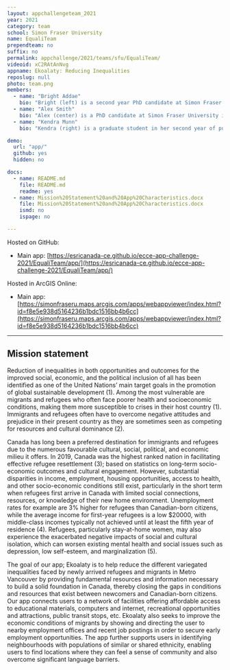 ```yaml
---
layout: appchallengeteam_2021
year: 2021
category: team
school: Simon Fraser University
name: EqualiTeam
prependteam: no
suffix: no
permalink: appchallenge/2021/teams/sfu/EqualiTeam/
videoid: xC2RAtAnNvg
appname: Ekoalaty: Reducing Inequalities
reposlug: null
photo: team.png
members:
  - name: "Bright Addae"
    bio: "Bright (left) is a second year PhD candidate at Simon Fraser University studying Geoinformation science. He received his Bachelors in Geography at the University of Ghana and Master of Science in Environmental management from the University of Kiel (Germany). Bright’s current doctoral research focuses on using new geospatial techniques such as spherical GIS to model urban land-use change. In his spare time, Bright enjoys drawing, cooking, watching sports and photography."
  - name: "Alex Smith"
    bio: "Alex (center) is a PhD candidate at Simon Fraser University in the Department of Geography. He received his Bachelor of Environmental Studies and a Master of Science in Geography from the University of Waterloo in 2015 and 2017, respectively. His research focuses on agent-based modelling of complex geospatial systems and developing map comparison techniques, both in three spatial dimensions (3D) over time. As 3D data becomes more prolific, there will be an increased need for these techniques in order to fully evaluate and compare models and data. During his free time, Alex enjoys hiking, climbing, and playing ultimate frisbee."
  - name: "Kendra Munn"
    bio: "Kendra (right) is a graduate student in her second year of pursuing a master's degree in Geographic Information Systems and Science at Simon Fraser University, where she previously graduated with a bachelor's in Environmental Science, Applied Biology and certificates in Spatial Information Systems and Co-operative Education. Her research interests lie in researching novel approaches to spatial analysis and modeling methods in 3D, particularly in analyzing the urban environment. She hopes to find a career working with geographic information systems to help find solutions to current environmentally focused or urban planning based issues."

demo:
  url: "app/"
  github: yes
  hidden: no

docs:
  - name: README.md
    file: README.md
    readme: yes
  - name: Mission%20Statement%20and%20App%20Characteristics.docx
    file: Mission%20Statement%20and%20App%20Characteristics.docx
    ismd: no
    ispage: no

---
```


Hosted on GitHub:

- Main app: [https://esricanada-ce.github.io/ecce-app-challenge-2021/EqualiTeam/app/](https://esricanada-ce.github.io/ecce-app-challenge-2021/EqualiTeam/app/)

Hosted in ArcGIS Online:

- Main app: [https://simonfraseru.maps.arcgis.com/apps/webappviewer/index.html?id=f8e5e938d5164236b1bdc1516bb4b6cc](https://simonfraseru.maps.arcgis.com/apps/webappviewer/index.html?id=f8e5e938d5164236b1bdc1516bb4b6cc)

---

## Mission statement

Reduction of inequalities in both opportunities and outcomes for the improved social, economic, and the political inclusion of all has been identified as one of the United Nations’ main target goals in the promotion of global sustainable development (1). Among the most vulnerable are migrants and refugees who often face poorer health and socioeconomic conditions, making them more susceptible to crises in their host country (1). Immigrants and refugees often have to overcome negative attitudes and prejudice in their present country as they are sometimes seen as competing for resources and cultural dominance (2).

Canada has long been a preferred destination for immigrants and refugees due to the numerous favourable cultural, social, political, and economic milieu it offers. In 2019, Canada was the highest ranked nation in facilitating effective refugee resettlement (3); based on statistics on long-term socio-economic outcomes and cultural engagement. However, substantial disparities in income, employment, housing opportunities, access to health, and other socio-economic conditions still exist, particularly in the short term when refugees first arrive in Canada with limited social connections, resources, or knowledge of their new home environment. Unemployment rates for example are 3% higher for refugees than Canadian-born citizens, while the average income for first-year refugees is a low $20000, with middle-class incomes typically not achieved until at least the fifth year of residence (4). Refugees, particularly stay-at-home women, may also experience the exacerbated negative impacts of social and cultural isolation, which can worsen existing mental health and social issues such as depression, low self-esteem, and marginalization (5).

The goal of our app; Ekoalaty is to help reduce the different variegated inequalities faced by newly arrived refugees and migrants in Metro Vancouver by providing fundamental resources and information necessary to build a solid foundation in Canada, thereby closing the gaps in conditions and resources that exist between newcomers and Canadian-born citizens. Our app connects users to a network of facilities offering affordable access to educational materials, computers and internet, recreational opportunities and attractions, public transit stops, etc. Ekoalaty also seeks to improve the economic conditions of migrants by showing and directing the user to nearby employment offices and recent job postings in order to secure early employment opportunities. The app further supports users in identifying neighbourhoods with populations of similar or shared ethnicity, enabling users to find locations where they can feel a sense of community and also overcome significant language barriers.
